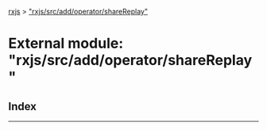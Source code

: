 [rxjs](../README.md) > ["rxjs/src/add/operator/shareReplay"](../modules/_rxjs_src_add_operator_sharereplay_.md)

# External module: "rxjs/src/add/operator/shareReplay"

## Index

---

